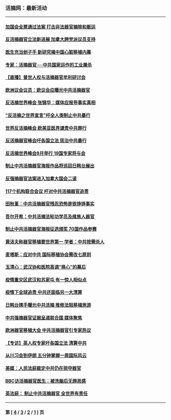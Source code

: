 ### 活摘网：最新活动
---
#### [加国会全票通过法案 打击非法器官摘除和贩运](../../pages/nf5883/n13884924.md?12310430) 
#### [反活摘器官立法新进展 加拿大跨党派议员支持](../../pages/nf5883/n13876061.md?12310430) 
#### [医生充当刽子手 新研究揭中国心脏移植内幕](../../pages/nf5883/n13772291.md?12310430) 
#### [专家：活摘器官──中共国家运作的工业屠杀](../../pages/nf5883/n13761178.md?12310430) 
#### [【直播】普世人权与活摘器官牟利研讨会](../../pages/nf5883/n13425146.md?12310430) 
#### [欧洲议会议员：欧议会应曝光中共活摘器官](../../pages/nf5883/n13336571.md?12310430) 
#### [反活摘世界峰会 张锦华：媒体应报导事实真相](../../pages/nf5883/n13278502.md?12310430) 
#### [“反活摘之世界宣言”吁全人类制止中共暴行](../../pages/nf5883/n13259730.md?12310430) 
#### [世界反活摘峰会 欧美亚医界谴责中共罪行](../../pages/nf5883/n13253550.md?12310430) 
#### [反活摘器官峰会吁各国立法 惩治中共暴行](../../pages/nf5883/n13245052.md?12310430) 
#### [反活摘世界峰会9月举行 19国专家将与会](../../pages/nf5883/n13201492.md?12310430) 
#### [制止中共活摘器官海报作品将巡回日韩台展出](../../pages/nf5883/n13177791.md?12310430) 
#### [反强摘器官法案进入加拿大国会二读](../../pages/nf5883/n13033450.md?12310430) 
#### [117个机构联合会议 吁对中共活摘器官追责](../../pages/nf5883/n12775087.md?12310430) 
#### [田秋堇：中共活摘器官残忍恐怖是铁铮铮事实](../../pages/nf5883/n12702148.md?12310430) 
#### [吾尔开希：中共活摘法轮功学员及维族人器官](../../pages/nf5883/n12693197.md?12310430) 
#### [制止中共活摘器官海报征选颁奖 70国作品参赛](../../pages/nf5883/n12692050.md?12310430) 
#### [黄洁夫称器官移植要世界第一 学者：中共按需杀人](../../pages/nf5883/n12572329.md?12310430) 
#### [麦塔斯：应对中共 国际移植协会需改七原则](../../pages/nf5883/n12514711.md?12310430) 
#### [玉清心：武汉协和医院高调“换心”的幕后](../../pages/nf5883/n12298730.md?12310430) 
#### [疫情重灾区武汉和苏家屯 有一惊人相似点](../../pages/nf5883/n12150824.md?12310430) 
#### [疫情下全球追责 中共还面临另一大清算](../../pages/nf5883/n12070397.md?12310430) 
#### [日韩台携手曝光中共活摘 推修法阻移植旅游](../../pages/nf5883/n11712046.md?12310430) 
#### [中共强摘器官证据呈递联合国 媒体聚焦](../../pages/nf5883/n11546426.md?12310430) 
#### [欧洲器官移植大会 中共活摘器官引专家热议](../../pages/nf5883/n11539095.md?12310430) 
#### [【专访】英人权专家吁各国立法 清算中共](../../pages/nf5883/n11367315.md?12310430) 
#### [从川习会到伊朗 五分钟掌握一周国际风云](../../pages/nf5883/n11338520.md?12310430) 
#### [美媒：人民法庭裁定中共仍在掠夺器官](../../pages/nf5883/n11334897.md?12310430) 
#### [BBC访活摘器官医生：被洗脑后无罪恶感](../../pages/nf5883/n11335935.md?12310430) 
#### [英法庭： 制止中共活摘器官 全世界有责任](../../pages/nf5883/n11330691.md?12310430) 

---
#### 第 [ [4](./4.md?12310430) / [3](./3.md?12310430) / [2](./2.md?12310430) / [1](./1.md?12310430) ] 页
